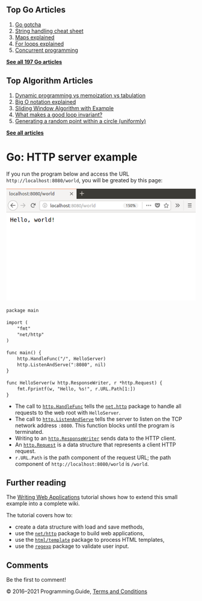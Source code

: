 <span class="underline"></span>

<span class="underline"></span>

## Top Go Articles

1.  [Go gotcha](go-gotcha.html)
2.  [String handling cheat sheet](string-functions-reference-cheat-sheet.html)
3.  [Maps explained](maps-explained.html)
4.  [For loops explained](for-loop.html)
5.  [Concurrent programming](go-concurrency-tutorial.html)

[**See all 197 Go articles**](index.html)

<span class="underline"></span>

## Top Algorithm Articles

1.  [Dynamic programming vs memoization vs tabulation](../dynamic-programming-vs-memoization-vs-tabulation.html)
2.  [Big O notation explained](../big-o-notation-explained.html)
3.  [Sliding Window Algorithm with Example](../sliding-window-example.html)
4.  [What makes a good loop invariant?](../what-makes-a-good-loop-invariant.html)
5.  [Generating a random point within a circle (uniformly)](../random-point-within-circle.html)

[**See all articles**](../index.html)

# Go: HTTP server example

If you run the program below and access the URL `http://localhost:8080/world`, you will be greated by this page:

<img src="http-server-example/hello-server.png" alt="Web browser localhost:8080" class="screenshot" />

    package main

    import (
        "fmt"
        "net/http"
    )

    func main() {
        http.HandleFunc("/", HelloServer)
        http.ListenAndServe(":8080", nil)
    }

    func HelloServer(w http.ResponseWriter, r *http.Request) {
        fmt.Fprintf(w, "Hello, %s!", r.URL.Path[1:])
    }

- The call to [`http.HandleFunc`](https://golang.org/pkg/net/http/#HandleFunc) tells the [`net.http`](https://golang.org/pkg/net/http/) package to handle all requests to the web root with `HelloServer`.
- The call to [`http.ListenAndServe`](https://golang.org/pkg/net/http/#ListenAndServe) tells the server to listen on the TCP network address `:8080`. This function blocks until the program is terminated.
- Writing to an [`http.ResponseWriter`](https://golang.org/pkg/net/http/#ResponseWriter) sends data to the HTTP client.
- An [`http.Request`](https://golang.org/pkg/net/http/#Request) is a data structure that represents a client HTTP request.
- `r.URL.Path` is the path component of the request URL; the path component of `http://localhost:8080/world` is `/world`.

## Further reading

The [Writing Web Applications](https://golang.org/doc/articles/wiki/) tutorial shows how to extend this small example into a complete wiki.

The tutorial covers how to:

- create a data structure with load and save methods,
- use the [`net/http`](https://golang.org/pkg/net/http/) package to build web applications,
- use the [`html/template`](https://golang.org/pkg/html/template/) package to process HTML templates,
- use the [`regexp`](https://golang.org/pkg/regexp/) package to validate user input.

## Comments

Be the first to comment!

© 2016–2021 Programming.Guide, [Terms and Conditions](../terms-and-conditions.html)
